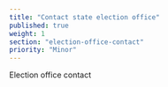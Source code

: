 ```yaml
---
title: "Contact state election office"
published: true
weight: 1
section: "election-office-contact"
priority: "Minor"
---
```

Election office contact